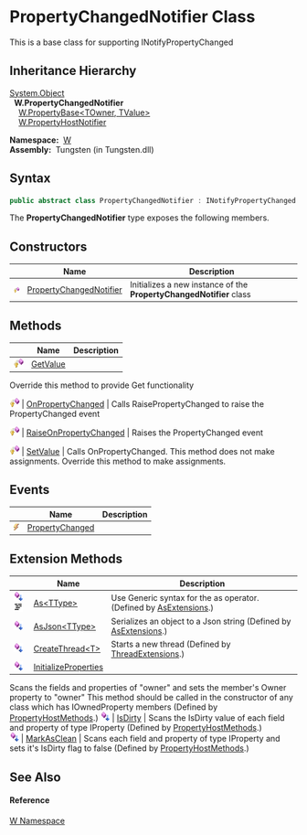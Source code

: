 PropertyChangedNotifier Class
=============================
  
This is a base class for supporting INotifyPropertyChanged



Inheritance Hierarchy
---------------------
[System.Object][1]  
  **W.PropertyChangedNotifier**  
    [W.PropertyBase&lt;TOwner, TValue>][2]  
    [W.PropertyHostNotifier][3]  

  **Namespace:**  [W][4]  
  **Assembly:**  Tungsten (in Tungsten.dll)

Syntax
------

```csharp
public abstract class PropertyChangedNotifier : INotifyPropertyChanged
```

The **PropertyChangedNotifier** type exposes the following members.


Constructors
------------

                    | Name                         | Description                                                         
------------------- | ---------------------------- | ------------------------------------------------------------------- 
![Protected method] | [PropertyChangedNotifier][5] | Initializes a new instance of the **PropertyChangedNotifier** class 


Methods
-------

                    | Name                        | Description                                                                                               
------------------- | --------------------------- | --------------------------------------------------------------------------------------------------------- 
![Protected method] | [GetValue][6]               | 
Override this method to provide Get functionality
                                                     
![Protected method] | [OnPropertyChanged][7]      | 
Calls RaisePropertyChanged to raise the PropertyChanged event
                                         
![Protected method] | [RaiseOnPropertyChanged][8] | 
Raises the PropertyChanged event
                                                                      
![Protected method] | [SetValue][9]               | 
Calls OnPropertyChanged. This method does not make assignments. Override this method to make assignments.
 


Events
------

                | Name                  | Description 
--------------- | --------------------- | ----------- 
![Public event] | [PropertyChanged][10] |             


Extension Methods
-----------------

                                          | Name                       | Description                                                                                                                                                                                                                      
----------------------------------------- | -------------------------- | -------------------------------------------------------------------------------------------------------------------------------------------------------------------------------------------------------------------------------- 
![Public Extension Method]![Code example] | [As&lt;TType>][11]         | Use Generic syntax for the as operator. (Defined by [AsExtensions][12].)                                                                                                                                                         
![Public Extension Method]                | [AsJson&lt;TType>][13]     | Serializes an object to a Json string (Defined by [AsExtensions][12].)                                                                                                                                                           
![Public Extension Method]                | [CreateThread&lt;T>][14]   | Starts a new thread (Defined by [ThreadExtensions][15].)                                                                                                                                                                         
![Public Extension Method]                | [InitializeProperties][16] | 
Scans the fields and properties of "owner" and sets the member's Owner property to "owner" This method should be called in the constructor of any class which has IOwnedProperty members
 (Defined by [PropertyHostMethods][17].) 
![Public Extension Method]                | [IsDirty][18]              | 
Scans the IsDirty value of each field and property of type IProperty
 (Defined by [PropertyHostMethods][17].)                                                                                                                 
![Public Extension Method]                | [MarkAsClean][19]          | 
Scans each field and property of type IProperty and sets it's IsDirty flag to false
 (Defined by [PropertyHostMethods][17].)                                                                                                  


See Also
--------

#### Reference
[W Namespace][4]  

[1]: http://msdn.microsoft.com/en-us/library/e5kfa45b
[2]: ../PropertyBase_2/README.md
[3]: ../PropertyHostNotifier/README.md
[4]: ../README.md
[5]: _ctor.md
[6]: GetValue.md
[7]: OnPropertyChanged.md
[8]: RaiseOnPropertyChanged.md
[9]: SetValue.md
[10]: PropertyChanged.md
[11]: ../AsExtensions/As__1.md
[12]: ../AsExtensions/README.md
[13]: ../AsExtensions/AsJson__1.md
[14]: ../../W.Threading/ThreadExtensions/CreateThread__1.md
[15]: ../../W.Threading/ThreadExtensions/README.md
[16]: ../PropertyHostMethods/InitializeProperties.md
[17]: ../PropertyHostMethods/README.md
[18]: ../PropertyHostMethods/IsDirty.md
[19]: ../PropertyHostMethods/MarkAsClean.md
[20]: ../../_icons/Help.png
[Protected method]: ../../_icons/protmethod.gif "Protected method"
[Public event]: ../../_icons/pubevent.gif "Public event"
[Public Extension Method]: ../../_icons/pubextension.gif "Public Extension Method"
[Code example]: ../../_icons/CodeExample.png "Code example"